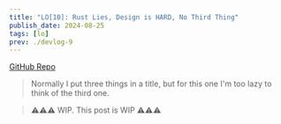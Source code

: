 ```yaml
---
title: "LO[10]: Rust Lies, Design is HARD, No Third Thing"
publish_date: 2024-08-25
tags: [lo]
prev: ./devlog-9
---
```


[GitHub Repo](https://github.com/glebbash/LO)

> Normally I put three things in a title, but for this one I'm too lazy to think of the third one.

> ⚠️⚠️⚠️ WIP. This post is WIP ⚠️⚠️⚠️

<!-- Oh it is soooo hard designing a language. I was stuck for months trying to design error handling. So I made a formatter, transpiler and an interpreter instead. -->

